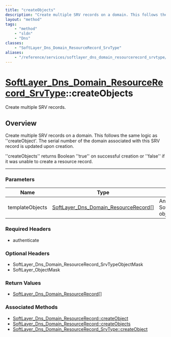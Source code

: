 ```yaml
---
title: "createObjects"
description: "Create multiple SRV records on a domain. This follows the same logic as ''createObject'. The serial number of the domain... "
layout: "method"
tags:
    - "method"
    - "sldn"
    - "Dns"
classes:
    - "SoftLayer_Dns_Domain_ResourceRecord_SrvType"
aliases:
    - "/reference/services/softlayer_dns_domain_resourcerecord_srvtype/createObjects"
---
```

# [SoftLayer_Dns_Domain_ResourceRecord_SrvType](/reference/services/SoftLayer_Dns_Domain_ResourceRecord_SrvType)::createObjects

Create multiple SRV records.


## Overview 
Create multiple SRV records on a domain. This follows the same logic as ''createObject'. The serial number of the domain associated with this SRV record is updated upon creation. 

''createObjects'' returns Boolean ''true'' on successful creation or ''false'' if it was unable to create a resource record. 

-----

### Parameters 
|Name | Type | Description |
| --- | --- | --- |
|templateObjects| <a href='/reference/datatypes/SoftLayer_Dns_Domain_ResourceRecord'>SoftLayer_Dns_Domain_ResourceRecord[] </a>| An array of SoftLayer_Dns_Domain_ResourceRecord objects that you wish to create.|


### Required Headers
* authenticate


### Optional Headers
* SoftLayer_Dns_Domain_ResourceRecord_SrvTypeObjectMask
* SoftLayer_ObjectMask

### Return Values
* <a href='/reference/datatypes/SoftLayer_Dns_Domain_ResourceRecord'>SoftLayer_Dns_Domain_ResourceRecord[] </a>


### Associated Methods

*  [SoftLayer_Dns_Domain_ResourceRecord::createObject](/reference/services/SoftLayer_Dns_Domain_ResourceRecord/createObject )
*  [SoftLayer_Dns_Domain_ResourceRecord::createObjects](/reference/services/SoftLayer_Dns_Domain_ResourceRecord/createObjects )
*  [SoftLayer_Dns_Domain_ResourceRecord_SrvType::createObject](/reference/services/SoftLayer_Dns_Domain_ResourceRecord_SrvType/createObject )




